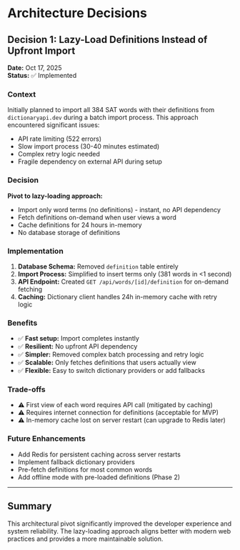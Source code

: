# Architecture Decisions

## Decision 1: Lazy-Load Definitions Instead of Upfront Import

**Date:** Oct 17, 2025  
**Status:** ✅ Implemented

### Context
Initially planned to import all 384 SAT words with their definitions from `dictionaryapi.dev` during a batch import process. This approach encountered significant issues:
- API rate limiting (522 errors)
- Slow import process (30-40 minutes estimated)
- Complex retry logic needed
- Fragile dependency on external API during setup

### Decision
**Pivot to lazy-loading approach:**
- Import only word terms (no definitions) - instant, no API dependency
- Fetch definitions on-demand when user views a word
- Cache definitions for 24 hours in-memory
- No database storage of definitions

### Implementation
1. **Database Schema:** Removed `definition` table entirely
2. **Import Process:** Simplified to insert terms only (381 words in <1 second)
3. **API Endpoint:** Created `GET /api/words/[id]/definition` for on-demand fetching
4. **Caching:** Dictionary client handles 24h in-memory cache with retry logic

### Benefits
- ✅ **Fast setup:** Import completes instantly
- ✅ **Resilient:** No upfront API dependency
- ✅ **Simpler:** Removed complex batch processing and retry logic
- ✅ **Scalable:** Only fetches definitions that users actually view
- ✅ **Flexible:** Easy to switch dictionary providers or add fallbacks

### Trade-offs
- ⚠️ First view of each word requires API call (mitigated by caching)
- ⚠️ Requires internet connection for definitions (acceptable for MVP)
- ⚠️ In-memory cache lost on server restart (can upgrade to Redis later)

### Future Enhancements
- Add Redis for persistent caching across server restarts
- Implement fallback dictionary providers
- Pre-fetch definitions for most common words
- Add offline mode with pre-loaded definitions (Phase 2)

---

## Summary

This architectural pivot significantly improved the developer experience and system reliability. The lazy-loading approach aligns better with modern web practices and provides a more maintainable solution.

